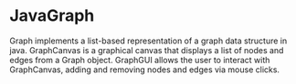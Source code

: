 # JavaGraph

Graph implements a list-based representation of a graph data structure in java. GraphCanvas is a graphical canvas that displays a list of nodes and edges from a Graph object. GraphGUI allows the user to interact with GraphCanvas, adding and removing nodes and edges via mouse clicks. 
